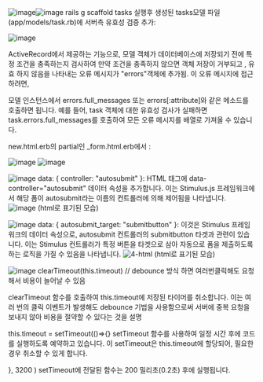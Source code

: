 ![image](https://github.com/twingay96/live-form-previews/assets/64403357/7e46bc8a-a91f-41f8-a1b0-c5ee00cb621e)![image](https://github.com/twingay96/live-form-previews/assets/64403357/af8e2482-3ccf-431a-b484-43a74d95192a)    rails g scaffold tasks
실행후 생성된 tasks모델 파일(app/models/task.rb)에  서버측 유효성 검증 추가:

![image](https://github.com/twingay96/live-form-previews/assets/64403357/b6d049d7-d55e-44cf-92c9-8bebcad78bc0)

ActiveRecord에서 제공하는 기능으로, 모델 객체가 데이터베이스에 저장되기 전에 
특정 조건을 충족하는지 검사하여 만약 조건을 충족하지 않으면 객체 저장이 거부되고 , 
유효 하지 않음을 나타내는 오류 메시지가 "errors"객체에 추가됨. 이 오류 메시지에 접근하려면, 

모델 인스턴스에서 errors.full_messages 또는 errors[:attribute]와 같은 메소드를 호출하면 됩니다. 
예를 들어, task 객체에 대한 유효성 검사가 실패하면 task.errors.full_messages를 호출하여 모든 오류 메시지를 배열로 가져올 수 있습니다.

new.html.erb의 partial인 _form.html.erb에서 :


![image](https://github.com/twingay96/live-form-previews/assets/64403357/7352d451-2889-4aae-8091-cf2d9aa5dbc4)
![image](https://github.com/twingay96/live-form-previews/assets/64403357/35862ca8-abe3-4499-ba4a-b942139c3fc4)

![image](https://github.com/twingay96/live-form-previews/assets/64403357/d5574669-294f-4819-921c-8c65a186b358)
data: { controller: "autosubmit" }: HTML 태그에 data-controller="autosubmit" 데이터 속성을 추가합니다. 
이는 Stimulus.js 프레임워크에서 해당 폼이 autosubmit라는 이름의 컨트롤러에 의해 제어됨을 나타냅니다. 
![image](https://github.com/twingay96/live-form-previews/assets/64403357/c404ada1-44c8-4fc6-9f3d-ed4a7388957e)
(html로 표기된 모습)

![image](https://github.com/twingay96/live-form-previews/assets/64403357/b1560453-a542-40e3-b76b-988653bec846)
data: { autosubmit_target: "submitbutton" }: 이것은 Stimulus 프레임워크의 데이터 속성으로, autosubmit 컨트롤러의 submitbutton 타겟과 관련이 있습니다. 
이는 Stimulus 컨트롤러가 특정 버튼을 타겟으로 삼아 자동으로 폼을 제출하도록 하는 로직을 가질 수 있음을 나타냅니다.
![4-html](https://github.com/twingay96/live-form-previews/assets/64403357/f7297b83-7641-4481-9a0f-373c3d31098c)
(html로 표기된 모습)

![image](https://github.com/twingay96/live-form-previews/assets/64403357/a8d5eba5-ace0-443a-ad4d-2201df9b668a)
clearTimeout(this.timeout) // debounce 방식 하면 여러번클릭해도 요청해서 비용이 늘어날 수 있음

clearTimeout 함수를 호출하여 this.timeout에 저장된 타이머를 취소합니다.
이는 여러 번의 클릭 이벤트가 발생해도 debounce 기법을 사용함으로써 서버에 중복 요청을 보내지 않아 비용을 절약할 수 있다는 것을 설명

this.timeout = setTimeout(()=>{}
setTimeout 함수를 사용하여 일정 시간 후에 코드를 실행하도록 예약하고 있습니다. 이 setTimeout은 this.timeout에 할당되어, 필요한 경우 취소할 수 있게 합니다.

}, 3200 )
setTimeout에 전달된 함수는 200 밀리초(0.2초) 후에 실행됩니다.




